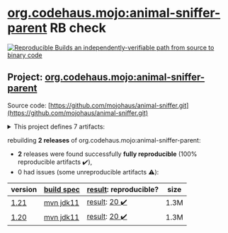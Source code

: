 [org.codehaus.mojo:animal-sniffer-parent](https://search.maven.org/artifact/org.codehaus.mojo/animal-sniffer-parent/) RB check
=======

[![Reproducible Builds](https://reproducible-builds.org/images/logos/rb.svg) an independently-verifiable path from source to binary code](https://reproducible-builds.org/)

## Project: [org.codehaus.mojo:animal-sniffer-parent](https://search.maven.org/artifact/org.codehaus.mojo/animal-sniffer-parent/)

Source code: [https://github.com/mojohaus/animal-sniffer.git](https://github.com/mojohaus/animal-sniffer.git)

<details><summary>This project defines 7 artifacts:</summary>

* [org.codehaus.mojo:animal-sniffer](https://search.maven.org/artifact/org.codehaus.mojo/animal-sniffer/)
* [org.codehaus.mojo:animal-sniffer-annotations](https://search.maven.org/artifact/org.codehaus.mojo/animal-sniffer-annotations/)
* [org.codehaus.mojo:animal-sniffer-ant-tasks](https://search.maven.org/artifact/org.codehaus.mojo/animal-sniffer-ant-tasks/)
* [org.codehaus.mojo:animal-sniffer-enforcer-rule](https://search.maven.org/artifact/org.codehaus.mojo/animal-sniffer-enforcer-rule/)
* [org.codehaus.mojo:animal-sniffer-maven-plugin](https://search.maven.org/artifact/org.codehaus.mojo/animal-sniffer-maven-plugin/)
* [org.codehaus.mojo:animal-sniffer-parent](https://search.maven.org/artifact/org.codehaus.mojo/animal-sniffer-parent/)
* [org.codehaus.mojo:java-boot-classpath-detector](https://search.maven.org/artifact/org.codehaus.mojo/java-boot-classpath-detector/)
</details>

rebuilding **2 releases** of org.codehaus.mojo:animal-sniffer-parent:
- **2** releases were found successfully **fully reproducible** (100% reproducible artifacts :heavy_check_mark:),
- 0 had issues (some unreproducible artifacts :warning:):

| version | [build spec](/BUILDSPEC.md) | [result](https://reproducible-builds.org/docs/jvm/): reproducible? | size |
| -- | --------- | ------ | -- |
| [1.21](https://search.maven.org/artifact/org.codehaus.mojo/animal-sniffer-parent/1.21/pom) | [mvn jdk11](animal-sniffer-1.21.buildspec) | [result](animal-sniffer-parent-1.21.buildinfo): [20 :heavy_check_mark: ](animal-sniffer-parent-1.21.buildcompare) | 1.3M |
| [1.20](https://search.maven.org/artifact/org.codehaus.mojo/animal-sniffer-parent/1.20/pom) | [mvn jdk11](animal-sniffer-1.20.buildspec) | [result](animal-sniffer-parent-1.20.buildinfo): [20 :heavy_check_mark: ](animal-sniffer-parent-1.20.buildcompare) | 1.3M |
